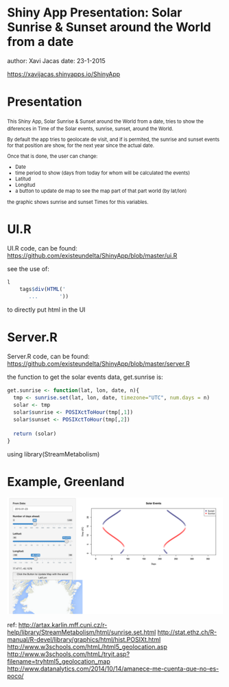 Shiny App Presentation: Solar Sunrise & Sunset around the World from a date
========================================================
author: Xavi Jacas
date: 23-1-2015

https://xavijacas.shinyapps.io/ShinyApp

Presentation
========================================================
<small style="font-size:.8em">
This Shiny App, Solar Sunrise & Sunset around the World from a date, tries to show the diferences in Time of the Solar events, sunrise, sunset, around the World.

By default the app tries to geolocate de visit, and if is permited, the sunrise and sunset events for that position are show, for the next year since the actual date.

Once that is done, the user can change:

  - Date
  - time period to show (days from today for whom will be calculated the events)
  - Latitud
  - Longitud
  - a button to update de map to see the map part of that part world (by lat/lon)
  
the graphic shows sunrise and sunset Times for this variables.

</small>

UI.R
========================================================
UI.R code, can be found:
https://github.com/existeundelta/ShinyApp/blob/master/ui.R

see the use of: 

```r
l
    tags$div(HTML('
       ...       '))
```
to directly put html in the UI


Server.R
========================================================

Server.R code, can be found:
https://github.com/existeundelta/ShinyApp/blob/master/server.R

the function to get the solar events data, get.sunrise is:

```r
get.sunrise <- function(lat, lon, date, n){
  tmp <- sunrise.set(lat, lon, date, timezone="UTC", num.days = n)  
  solar <- tmp
  solar$sunrise <- POSIXctToHour(tmp[,1]) 
  solar$sunset <- POSIXctToHour(tmp[,2])

  return (solar)
}
```
using library(StreamMetabolism)

Example, Greenland
========================================================

![Greenland Sunrise Sunset](../img/screenshot.png)

ref:
http://artax.karlin.mff.cuni.cz/r-help/library/StreamMetabolism/html/sunrise.set.html
http://stat.ethz.ch/R-manual/R-devel/library/graphics/html/hist.POSIXt.html
http://www.w3schools.com/htmL/html5_geolocation.asp
http://www.w3schools.com/htmL/tryit.asp?filename=tryhtml5_geolocation_map
http://www.datanalytics.com/2014/10/14/amanece-me-cuenta-que-no-es-poco/
